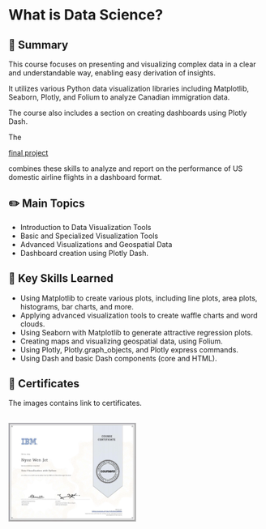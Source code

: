 # What is Data Science?

## 📌 Summary
This course focuses on presenting and visualizing complex data in a clear and understandable way, enabling easy derivation of insights. 

It utilizes various Python data visualization libraries including Matplotlib, Seaborn, Plotly, and Folium to analyze Canadian immigration data. 

The course also includes a section on creating dashboards using Plotly Dash.

 The <a href="./Final Assignment/Peer Graded Assignment Questions.ipynb"> <p>final project </p></a>combines these skills to analyze and report on the performance of US domestic airline flights in a dashboard format.

## ✏️ Main Topics
- Introduction to Data Visualization Tools
- Basic and Specialized Visualization Tools
- Advanced Visualizations and Geospatial Data
- Dashboard creation using Plotly Dash.

## 🎯 Key Skills Learned
- Using Matplotlib to create various plots, including line plots, area plots, histograms, bar charts, and more.
- Applying advanced visualization tools to create waffle charts and word clouds.
- Using Seaborn with Matplotlib to generate attractive regression plots.
- Creating maps and visualizing geospatial data, using Folium.
- Using Plotly, Plotly.graph_objects, and Plotly express commands.
- Using Dash and basic Dash components (core and HTML).

## 🏅 Certificates
The images contains link to certificates.
 <br/><br/> 
 
<p float="left">
  <a href="https://www.coursera.org/account/accomplishments/verify/P2V4SCSXKHKG">
      <img src="./Images/Coursera P2V4SCSXKHKG.jpg" alt="IBM certification" width="50%" height="50%" />
  </a>
</p>
